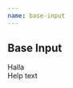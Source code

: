 ```yaml
---
name: base-input
---
```


## Base Input

<style>
base-input .check {
  display: none;
}

base-input[valid] .check {
display: block;
color: var(--base-color-success);
}

base-input .danger {
display: none;
color: var(--base-color-danger);
}

base-input[invalid] .danger {
display: block;
}
</style>

<base-knobs hideEvents tab="src" src="./components.json" name="base-input">
<base-input required type="email" errormessage="nei"  autovalidate>
Halla
<div class="check" slot="append">&#10004;</div>
<div class="danger" slot="append">&#x2620;</div>
<div slot="help">Help text</div>
</base-input>
</base-knobs>
